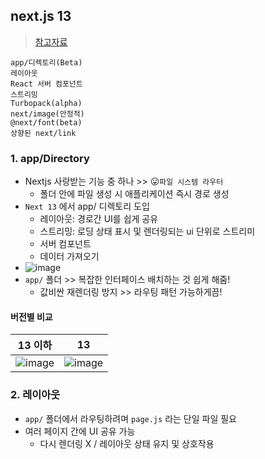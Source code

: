 ## next.js 13
> [참고자료](https://velog.io/@yoosion030/Next.js-13-%EC%A0%95%EB%A6%AC)


```
app/디렉토리(Beta)
레이아웃
React 서버 컴포넌트
스트리밍
Turbopack(alpha)
next/image(안정적)
@next/font(beta)
상향된 next/link
```

### 1. app/Directory
- Nextjs 사랑받는 기능 중 하나 >> 😛`파일 시스템 라우터`
  - 폴더 안에 파일 생성 시 애플리케이션 즉시 경로 생성
- `Next 13` 에서 app/ 디렉토리 도입 
  - 레이아웃: 경로간 UI를 쉽게 공유
  - 스트리밍: 로딩 상태 표시 및 렌더링되는 ui 단위로 스트리미 
  - 서버 컴포넌트
  - 데이터 가져오기
- ![image](https://user-images.githubusercontent.com/61215550/212236291-0b1383ad-d7f6-4883-8718-a0ccbfb9cfad.png)
- `app/` 폴더 >> 복잡한 인터페이스 배치하는 것 쉽게 해줌! 
  - 값비싼 재렌더링 방지 >> 라우팅 패턴 가능하게끔!
#### 버전별 비교
|13 이하|13|
|---|----|
|![image](https://user-images.githubusercontent.com/61215550/212236225-24f1a586-cf52-4bc6-ab77-572bec3bc2cd.png)|![image](https://user-images.githubusercontent.com/61215550/212236010-701b1fd6-69cb-4d99-88a0-1a18cacd7426.png)|

### 2. 레이아웃
- `app/` 폴더에서 라우팅하려며  `page.js` 라는 단일 파일 필요
- 여러 페이지 간에 UI 공유 가능
  - 다시 렌더링 X / 레이아웃 상태 유지 및 상호작용

